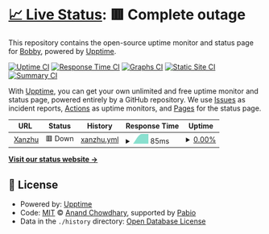 # [📈 Live Status](https://xanzhu.github.io/monitor): <!--live status--> **🟥 Complete outage**

This repository contains the open-source uptime monitor and status page for [Bobby](https://xanzhu.com), powered by [Upptime](https://github.com/upptime/upptime).

[![Uptime CI](https://github.com/xanzhu/monitor/workflows/Uptime%20CI/badge.svg)](https://github.com/xanzhu/monitor/actions?query=workflow%3A%22Uptime+CI%22)
[![Response Time CI](https://github.com/xanzhu/monitor/workflows/Response%20Time%20CI/badge.svg)](https://github.com/xanzhu/monitor/actions?query=workflow%3A%22Response+Time+CI%22)
[![Graphs CI](https://github.com/xanzhu/monitor/workflows/Graphs%20CI/badge.svg)](https://github.com/xanzhu/monitor/actions?query=workflow%3A%22Graphs+CI%22)
[![Static Site CI](https://github.com/xanzhu/monitor/workflows/Static%20Site%20CI/badge.svg)](https://github.com/xanzhu/monitor/actions?query=workflow%3A%22Static+Site+CI%22)
[![Summary CI](https://github.com/xanzhu/monitor/workflows/Summary%20CI/badge.svg)](https://github.com/xanzhu/monitor/actions?query=workflow%3A%22Summary+CI%22)

With [Upptime](https://upptime.js.org), you can get your own unlimited and free uptime monitor and status page, powered entirely by a GitHub repository. We use [Issues](https://github.com/xanzhu/monitor/issues) as incident reports, [Actions](https://github.com/xanzhu/monitor/actions) as uptime monitors, and [Pages](https://xanzhu.github.io/monitor) for the status page.

<!--start: status pages-->
<!-- This summary is generated by Upptime (https://github.com/upptime/upptime) -->
<!-- Do not edit this manually, your changes will be overwritten -->
<!-- prettier-ignore -->
| URL | Status | History | Response Time | Uptime |
| --- | ------ | ------- | ------------- | ------ |
| <img alt="" src="https://icons.duckduckgo.com/ip3/xanzhu.com.ico" height="13"> [Xanzhu](https://xanzhu.com) | 🟥 Down | [xanzhu.yml](https://github.com/xanzhu/monitor/commits/HEAD/history/xanzhu.yml) | <details><summary><img alt="Response time graph" src="./graphs/xanzhu/response-time-week.png" height="20"> 85ms</summary><br><a href="https://xanzhu.github.io/monitor/history/xanzhu"><img alt="Response time 85" src="https://img.shields.io/endpoint?url=https%3A%2F%2Fraw.githubusercontent.com%2Fxanzhu%2Fmonitor%2FHEAD%2Fapi%2Fxanzhu%2Fresponse-time.json"></a><br><a href="https://xanzhu.github.io/monitor/history/xanzhu"><img alt="24-hour response time 85" src="https://img.shields.io/endpoint?url=https%3A%2F%2Fraw.githubusercontent.com%2Fxanzhu%2Fmonitor%2FHEAD%2Fapi%2Fxanzhu%2Fresponse-time-day.json"></a><br><a href="https://xanzhu.github.io/monitor/history/xanzhu"><img alt="7-day response time 85" src="https://img.shields.io/endpoint?url=https%3A%2F%2Fraw.githubusercontent.com%2Fxanzhu%2Fmonitor%2FHEAD%2Fapi%2Fxanzhu%2Fresponse-time-week.json"></a><br><a href="https://xanzhu.github.io/monitor/history/xanzhu"><img alt="30-day response time 85" src="https://img.shields.io/endpoint?url=https%3A%2F%2Fraw.githubusercontent.com%2Fxanzhu%2Fmonitor%2FHEAD%2Fapi%2Fxanzhu%2Fresponse-time-month.json"></a><br><a href="https://xanzhu.github.io/monitor/history/xanzhu"><img alt="1-year response time 85" src="https://img.shields.io/endpoint?url=https%3A%2F%2Fraw.githubusercontent.com%2Fxanzhu%2Fmonitor%2FHEAD%2Fapi%2Fxanzhu%2Fresponse-time-year.json"></a></details> | <details><summary><a href="https://xanzhu.github.io/monitor/history/xanzhu">0.00%</a></summary><a href="https://xanzhu.github.io/monitor/history/xanzhu"><img alt="All-time uptime 0.00%" src="https://img.shields.io/endpoint?url=https%3A%2F%2Fraw.githubusercontent.com%2Fxanzhu%2Fmonitor%2FHEAD%2Fapi%2Fxanzhu%2Fuptime.json"></a><br><a href="https://xanzhu.github.io/monitor/history/xanzhu"><img alt="24-hour uptime 0.00%" src="https://img.shields.io/endpoint?url=https%3A%2F%2Fraw.githubusercontent.com%2Fxanzhu%2Fmonitor%2FHEAD%2Fapi%2Fxanzhu%2Fuptime-day.json"></a><br><a href="https://xanzhu.github.io/monitor/history/xanzhu"><img alt="7-day uptime 0.00%" src="https://img.shields.io/endpoint?url=https%3A%2F%2Fraw.githubusercontent.com%2Fxanzhu%2Fmonitor%2FHEAD%2Fapi%2Fxanzhu%2Fuptime-week.json"></a><br><a href="https://xanzhu.github.io/monitor/history/xanzhu"><img alt="30-day uptime 0.00%" src="https://img.shields.io/endpoint?url=https%3A%2F%2Fraw.githubusercontent.com%2Fxanzhu%2Fmonitor%2FHEAD%2Fapi%2Fxanzhu%2Fuptime-month.json"></a><br><a href="https://xanzhu.github.io/monitor/history/xanzhu"><img alt="1-year uptime 0.00%" src="https://img.shields.io/endpoint?url=https%3A%2F%2Fraw.githubusercontent.com%2Fxanzhu%2Fmonitor%2FHEAD%2Fapi%2Fxanzhu%2Fuptime-year.json"></a></details>

<!--end: status pages-->

[**Visit our status website →**](https://xanzhu.github.io/monitor)

## 📄 License

- Powered by: [Upptime](https://github.com/upptime/upptime)
- Code: [MIT](./LICENSE) © [Anand Chowdhary](https://anandchowdhary.com), supported by [Pabio](https://pabio.com)
- Data in the `./history` directory: [Open Database License](https://opendatacommons.org/licenses/odbl/1-0/)
